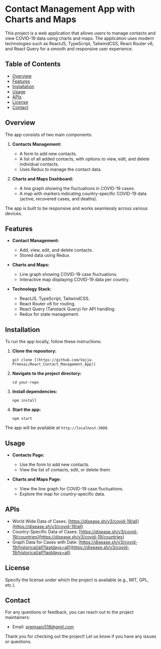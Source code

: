 # Contact Management App with Charts and Maps

This project is a web application that allows users to manage contacts and view COVID-19 data using charts and maps. The application uses modern technologies such as ReactJS, TypeScript, TailwindCSS, React Router v6, and React Query for a smooth and responsive user experience.

## Table of Contents

- [Overview](#overview)
- [Features](#features)
- [Installation](#installation)
- [Usage](#usage)
- [APIs](#apis)
- [License](#license)
- [Contact](#contact)

## Overview

The app consists of two main components:

1. **Contacts Management:** 
    - A form to add new contacts.
    - A list of all added contacts, with options to view, edit, and delete individual contacts.
    - Uses Redux to manage the contact data.

2. **Charts and Maps Dashboard:**
    - A line graph showing the fluctuations in COVID-19 cases.
    - A map with markers indicating country-specific COVID-19 data (active, recovered cases, and deaths).

The app is built to be responsive and works seamlessly across various devices.

## Features

- **Contact Management:**
    - Add, view, edit, and delete contacts.
    - Stored data using Redux.

- **Charts and Maps:**
    - Line graph showing COVID-19 case fluctuations.
    - Interactive map displaying COVID-19 data per country.

- **Technology Stack:**
    - ReactJS, TypeScript, TailwindCSS.
    - React Router v6 for routing.
    - React Query (Tanstack Query) for API handling.
    - Redux for state management.

## Installation

To run the app locally, follow these instructions:

1. **Clone the repository:**
    ```shell
    git clone [(https://github.com/Vajja-Premsai/React_Contact_Management_App)]
    ```

2. **Navigate to the project directory:**
    ```shell
    cd your-repo
    ```

3. **Install dependencies:**
    ```shell
    npm install
    ```

4. **Start the app:**
    ```shell
    npm start
    ```

The app will be available at `http://localhost:3000`.

## Usage

- **Contacts Page:**
    - Use the form to add new contacts.
    - View the list of contacts, edit, or delete them.

- **Charts and Maps Page:**
    - View the line graph for COVID-19 case fluctuations.
    - Explore the map for country-specific data.

## APIs

- World Wide Data of Cases: [https://disease.sh/v3/covid-19/all](https://disease.sh/v3/covid-19/all)
- Country-Specific Data of Cases: [https://disease.sh/v3/covid-19/countries](https://disease.sh/v3/covid-19/countries)
- Graph Data for Cases with Date: [https://disease.sh/v3/covid-19/historical/all?lastdays=all](https://disease.sh/v3/covid-19/historical/all?lastdays=all)

## License

Specify the license under which the project is available (e.g., MIT, GPL, etc.).

## Contact

For any questions or feedback, you can reach out to the project maintainers:

- Email: [premsaiv518@gmil.com](mailto:premsaiv518@gmail.com)

Thank you for checking out the project! Let us know if you have any issues or questions.


